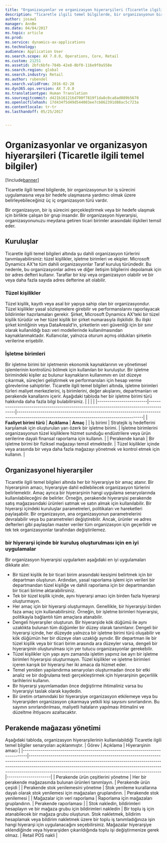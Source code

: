```yaml
---
title: "Organizasyonlar ve organizasyon hiyerarşileri (Ticaretle ilgili temel bilgiler)"
description: "Ticaretle ilgili temel bilgilerde, bir organizasyonun bir iş sürecini uygulamasına veya bir hedefe ulaşmasına yardımcı olmak üzere belirleyebileceğiniz üç iç organizasyon türü vardır."
author: josaw1
manager: AnnBe
ms.date: 04/04/2017
ms.topic: article
ms.prod: 
ms.service: dynamics-ax-applications
ms.technology: 
audience: Application User
ms.search.scope: AX 7.0.0, Operations, Core, Retail
ms.custom: 21251
ms.assetid: 2bfc6bfe-784b-42e8-8bf0-116e9f0a558e
ms.search.region: global
ms.search.industry: Retail
ms.author: rubendel
ms.search.validFrom: 2016-02-28
ms.dyn365.ops.version: AX 7.0.0
ms.translationtype: Human Translation
ms.sourcegitcommit: d421b161216d700f7819f1da8c0ca8ad089b5670
ms.openlocfilehash: 17d434f5d49d544003ee7cb862391d88ac5c723a
ms.contentlocale: tr-tr
ms.lasthandoff: 05/25/2017


---
```


# <a name="organizations-and-organizational-hierarchies-commerce-essentials"></a>Organizasyonlar ve organizasyon hiyerarşileri (Ticaretle ilgili temel bilgiler)

[!include[banner](includes/banner.md)]


Ticaretle ilgili temel bilgilerde, bir organizasyonun bir iş sürecini uygulamasına veya bir hedefe ulaşmasına yardımcı olmak üzere belirleyebileceğiniz üç iç organizasyon türü vardır. 

Bir organizasyon, bir iş sürecini gerçekleştirmek veya bir hedefe ulaşmak için birlikte çalışan bir grup insandır. Bir organizasyon hiyerarşisi, organizasyonunuzu meydana getiren ticari birimler arasındaki ilişkileri temsil eder.

## <a name="organizations"></a>Kuruluşlar
Ticaretle ilgili temel bilgileri altında şu dahili organizasyon türlerini tanımlayabilirsiniz: tüzel kişilikler, işletme birimleri ve ekipler. Microsoft Dynamics AX'te tüm dahili organizasyonlar Taraf kuruluş türündedir. Bu nedenle, bu organizasyonlar adres ve diğer iletişim bilgilerini depolamak için bir adres defteri kullanır. Taraflar bir kişi veya organizasyon olabilir ve bir veya daha fazla sayıda adres defterine ait olabilir.
### <a name="legal-entities"></a>Tüzel kişilikler

Tüzel kişilik, kayıtlı veya asal bir yapıya sahip olan bir organizasyondur. Tüzel kişilikler yasal sözleşmelere girebilir ve performanslarını raporlayacak bildirimler hazırlamaları gerekir. Şirket, Microsoft Dynamics AX'teki bir tüzel kişilik türüdür ve her tüzel kişilik bir şirket numarasıyla ilişkilidir. Bu ilişki şirket kimliğinin veya DataAreaId'in, şirketlerin veri güvenliği için bir sınır olarak kullanıldığı bazı veri modellerinde kullanılmasından kaynaklanmaktadır. Kullanıcılar, yalnızca oturum açmış oldukları şirketin verilerine erişebilir.

### <a name="operating-units"></a>İşletme birimleri

Bir işletme birimi bir işletmenin ekonomik kaynaklarının ve yönetimsel işlemlerinin kontrolünü bölmek için kullanılan bir kuruluştur. Bir işletme birimindeki kişiler az bulunur kaynakların kullanımını en üst düzeye çıkarmak, süreçleri geliştirmek ve performansları için hesap verme görevlerine sahiptirler. Ticaretle ilgili temel bilgileri altında, işletme birimleri türleri maliyet merkezlerini, iş birimlerini, değer akışlarını, departmanları ve perakende kanallarını içerir. Aşağıdaki tabloda her bir işletme birimi türü hakkında daha fazla bilgi bulabilirsiniz.
|                         |                                                                                         |                                                                                                                                             |
|-------------------------|-----------------------------------------------------------------------------------------|---------------------------------------------------------------------------------------------------------------------------------------------|
| **Faaliyet birimi türü** | **Açıklama**                                                                         | **Amaç**                                                                                                                                 |
| İş birimi           | Stratejik iş hedeflerini karşılamak için oluşturulan yarı özerk bir işletme birimi. | İşletme birimlerini organizasyonun tüzel kişiliklere hizmet sunduğu endüstrilere veya ürün serilerine dayalı finansal raporlama için kullanın. |
| Perakende kanalı          | Bir işletme birimi bir fiziksel mağazayı temsil etmektedir.                             | Tüzel kişilikler içinde veya arasında bir veya daha fazla mağazayı yönetmek ve kontrol etmek için kullanın.                                                               |

## <a name="organizational-hierarchies"></a>Organizasyonel hiyerarşiler
Ticaretle ilgili temel bilgileri altında her bir hiyerarşiye bir amaç atanır. Bir hiyerarşinin amacı, hiyerarşiye dahil edilebilecek organizasyon türlerini belirlemektir. Amaç ayrıca bir hiyerarşinin hangi uygulama senaryolarında kullanılabileceğini de belirler. Örneğin, perakende hiyerarşisi perakende satış mağazasındaki ürünleri satmak ve satın almak için kullanılabilir. Bir hiyerarşi içindeki kuruluşlar parametreleri, politikaları ve hareketleri paylaşabilir. Bir organizasyon, ana organizasyonun parametrelerini devralabilir veya bu parametreleri değiştirebilir. Ancak, ürünler ve adres defterleri gibi paylaşılan master veriler tüm organizasyon için geçerlidir ve tek tek organizasyonlar tarafından değiştirilemez.
### <a name="best-practices-for-setting-up-an-organization-in-a-hierarchy"></a>bir hiyerarşi içinde bir kuruluş oluşturulması için en iyi uygulamalar

Bir organizasyon hiyerarşisi uygularken aşağıdaki en iyi uygulamaları dikkate alın:
-   Bir tüzel kişilik ile bir ticari birim arasındaki kesişimi belirtmek için bir departman oluşturun. Ardından, yasal raporlama işlemi için verileri bir departmandan tüzel kişiliğe ve dahili raporlama için bir departmandan bir ticari birime aktarabilirsiniz.
-   Tek bir tüzel kişilik içinde, aynı hiyerarşi amacı için birden fazla hiyerarşi oluşturmayın.
-   Her amaç için bir hiyerarşi oluşturmayın. Genellikle, bir hiyerarşiyi birden faza amaç için kullanabilirsiniz. Örneğin, bir işletme birimleri hiyerarşisi, politikayla bağlantılı tüm amaçlara atanabilir.
-   Dengeli hiyerarşiler oluşturun. Bir hiyerarşide kök düğümü ile aynı uzaklıkta bulunan tüm düğümler bir düzey olarak tanımlanır. Dengeli bir hiyerarşi içinde, her düzeyde yalnızca bir işletme birimi türü oluşabilir ve kök düğümün her bir düzeye olan uzaklığı aynıdır. Bir departman ile bir tüzel kişilik veya bir ticari birim arasında ara düzeyler varsa, dengeli bir hiyerarşinin oluşturulması için yer tutucu organizasyonlar gerekebilir.
-   Tüzel kişilikler için yapı aynı zamanda işletim yapınız ise ayrı bir işletme birimleri hiyerarşisi oluşturmayın. Tüzel kişilikler ve işletme birimleri içeren karışık bir hiyerarşi her iki amaca da hizmet eder.
-   Temel yeniden yapılandırma senaryoları oluşturmadan önce bir etki analiz ve bir doğrulama testi gerçekleştirmek için hiyerarşinin geçerlilik tarihlerini kullanın.
-   Bir hiyerarşi yayımlamadan önce değiştirme ihtimaliniz varsa bu hiyerarşiyi taslak olarak kaydedin.
-   Bir üretim ortamındaki bir hiyerarşiye organizasyon etkilemeye veya bu hiyerarşiden organizasyon çıkarmaya yetkili kişi sayısını sınırlandırın. Bu sayının sınırlandırılması, maliyetli hataların yapılması ihtimalini ve düzeltme ihtiyacını azaltacaktır.

## <a name="retail-store-management"></a>Perakende mağazası yönetimi
Aşağıdaki tabloda, organizasyon hiyerarşilerinin kullanılabildiği Ticaretle ilgili temel bilgiler senaryoları açıklanmıştır.
| Görev                                                                           | Açıklama                                                                                                                                                                                                                                                                                                | Hiyerarşinin amacı    |
|--------------------------------------------------------------------------------|------------------------------------------------------------------------------------------------------------------------------------------------------------------------------------------------------------------------------------------------------------------------------------------------------------|----------------------|
| Perakende ürün çeşitlerini yönetme                                                      | Her bir perakende mağazasında bulunan ürünleri tanımlayın.                                                                                                                                                                                                                                             | Perakende ürün çeşidi    |
| Perakende stok yenilemesini yönetme                                                    | Stok yenileme kurallarına dayalı olarak stok yenilemesi için mağazaları gruplandırın.                                                                                                                                                                                                                                          | Perakende stok yenilemesi |
| Mağazalar için veri raporlama                                                         | Raporlama için mağazaları gruplandırın.                                                                                                                                                                                                                                                                                | Perakende raporlaması     |
| Stok nakledin, bildirimleri hesaplayın ve bir mağaza grubu için bildirimleri nakledin | Bir toplu iş için atanabilecek bir mağaza grubu oluşturun. Stok nakletmek, bildirim hesaplamak veya bildirim nakletmek üzere bir toplu iş tanımladığınıza işin hangi hiyerarşi için uygulanacağını seçebilirsiniz. Mağazalar hiyerarşiye eklendiğinde veya hiyerarşiden çıkarıldığında toplu işi değiştirmenize gerek olmaz. | Retail POS nakli   |






